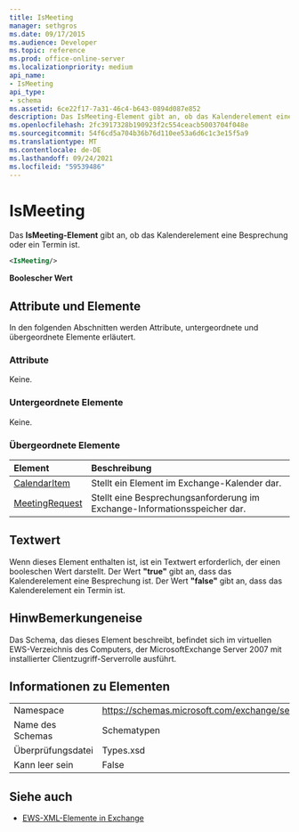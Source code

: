```yaml
---
title: IsMeeting
manager: sethgros
ms.date: 09/17/2015
ms.audience: Developer
ms.topic: reference
ms.prod: office-online-server
ms.localizationpriority: medium
api_name:
- IsMeeting
api_type:
- schema
ms.assetid: 6ce22f17-7a31-46c4-b643-0894d087e852
description: Das IsMeeting-Element gibt an, ob das Kalenderelement eine Besprechung oder ein Termin ist.
ms.openlocfilehash: 2fc3917328b190923f2c554ceacb5003704f048e
ms.sourcegitcommit: 54f6cd5a704b36b76d110ee53a6d6c1c3e15f5a9
ms.translationtype: MT
ms.contentlocale: de-DE
ms.lasthandoff: 09/24/2021
ms.locfileid: "59539486"
---
```

# <a name="ismeeting"></a>IsMeeting

Das **IsMeeting-Element** gibt an, ob das Kalenderelement eine Besprechung oder ein Termin ist. 
  
```xml
<IsMeeting/>
```

 **Boolescher Wert**
## <a name="attributes-and-elements"></a>Attribute und Elemente

In den folgenden Abschnitten werden Attribute, untergeordnete und übergeordnete Elemente erläutert.
  
### <a name="attributes"></a>Attribute

Keine.
  
### <a name="child-elements"></a>Untergeordnete Elemente

Keine.
  
### <a name="parent-elements"></a>Übergeordnete Elemente

|**Element**|**Beschreibung**|
|:-----|:-----|
|[CalendarItem](calendaritem.md) <br/> |Stellt ein Element im Exchange-Kalender dar.  <br/> |
|[MeetingRequest](meetingrequest.md) <br/> |Stellt eine Besprechungsanforderung im Exchange-Informationsspeicher dar.  <br/> |
   
## <a name="text-value"></a>Textwert

Wenn dieses Element enthalten ist, ist ein Textwert erforderlich, der einen booleschen Wert darstellt. Der Wert **"true"** gibt an, dass das Kalenderelement eine Besprechung ist. Der Wert **"false"** gibt an, dass das Kalenderelement ein Termin ist. 
  
## <a name="remarks"></a>HinwBemerkungeneise

Das Schema, das dieses Element beschreibt, befindet sich im virtuellen EWS-Verzeichnis des Computers, der MicrosoftExchange Server 2007 mit installierter Clientzugriff-Serverrolle ausführt.
  
## <a name="element-information"></a>Informationen zu Elementen

|||
|:-----|:-----|
|Namespace  <br/> |https://schemas.microsoft.com/exchange/services/2006/types  <br/> |
|Name des Schemas  <br/> |Schematypen  <br/> |
|Überprüfungsdatei  <br/> |Types.xsd  <br/> |
|Kann leer sein  <br/> |False  <br/> |
   
## <a name="see-also"></a>Siehe auch



- [EWS-XML-Elemente in Exchange](ews-xml-elements-in-exchange.md)

